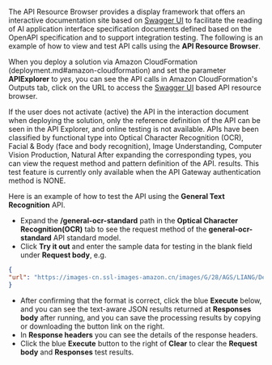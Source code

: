 The API Resource Browser provides a display framework that offers an interactive documentation site based on [Swagger UI](https://swagger.io/tools/swagger-ui/) to facilitate the reading of AI application interface specification documents defined based on the OpenAPI specification and to support integration testing. The following is an example of how to view and test API calls using the **API Resource Browser**.

When you deploy a solution via Amazon CloudFormation (deployment.md#amazon-cloudformation) and set the parameter **APIExplorer** to *yes*, you can see the API calls in Amazon CloudFormation's Outputs tab, click on the URL to access the [Swagger UI](https://swagger.io/tools/swagger-ui/) based API resource browser.

If the user does not activate (active) the API in the interaction document when deploying the solution, only the reference definition of the API can be seen in the API Explorer, and online testing is not available. APIs have been classified by functional type into Optical Character Recognition (OCR), Facial & Body (face and body recognition), Image Understanding, Computer Vision Production, Natural After expanding the corresponding types, you can view the request method and pattern definition of the API. results. This test feature is currently only available when the API Gateway authentication method is NONE.

Here is an example of how to test the API using the **General Text Recognition** API.

- Expand the **/general-ocr-standard** path in the **Optical Character Recognition(OCR)** tab to see the request method of the **general-ocr-standard** API standard model.
- Click **Try it out** and enter the sample data for testing in the blank field under **Request body**, e.g.
``` json
{
"url": "https://images-cn.ssl-images-amazon.cn/images/G/28/AGS/LIANG/Deals/2020/Dealpage_KV/1500300.jpg"
}
```
- After confirming that the format is correct, click the blue **Execute** below, and you can see the text-aware JSON results returned at **Responses body** after running, and you can save the processing results by copying or downloading the button link on the right.
- In **Response headers** you can see the details of the response headers.
- Click the blue **Execute** button to the right of **Clear** to clear the **Request body** and **Responses** test results.
